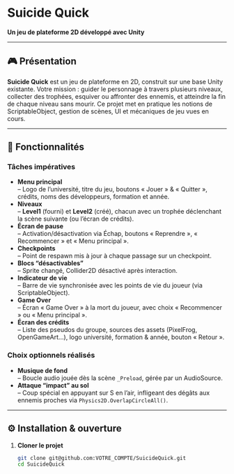 # Suicide Quick

**Un jeu de plateforme 2D développé avec Unity**

---

## 🎮 Présentation

**Suicide Quick** est un jeu de plateforme en 2D, construit sur une base Unity existante. Votre mission : guider le personnage à travers plusieurs niveaux, collecter des trophées, esquiver ou affronter des ennemis, et atteindre la fin de chaque niveau sans mourir. Ce projet met en pratique les notions de ScriptableObject, gestion de scènes, UI et mécaniques de jeu vues en cours.

---

## 🚀 Fonctionnalités

### Tâches impératives
- **Menu principal**  
  – Logo de l’université, titre du jeu, boutons « Jouer » & « Quitter », crédits, noms des développeurs, formation et année.
- **Niveaux**  
  – **Level1** (fourni) et **Level2** (créé), chacun avec un trophée déclenchant la scène suivante (ou l’écran de crédits).
- **Écran de pause**  
  – Activation/désactivation via Échap, boutons « Reprendre », « Recommencer » et « Menu principal ».
- **Checkpoints**  
  – Point de respawn mis à jour à chaque passage sur un checkpoint.
- **Blocs “désactivables”**  
  – Sprite changé, Collider2D désactivé après interaction.
- **Indicateur de vie**  
  – Barre de vie synchronisée avec les points de vie du joueur (via ScriptableObject).
- **Game Over**  
  – Écran « Game Over » à la mort du joueur, avec choix « Recommencer » ou « Menu principal ».
- **Écran des crédits**  
  – Liste des pseudos du groupe, sources des assets (PixelFrog, OpenGameArt…), logo université, formation & année, bouton « Retour ».

### Choix optionnels réalisés
- **Musique de fond**  
  – Boucle audio jouée dès la scène `_Preload`, gérée par un AudioSource.
- **Attaque “impact” au sol**  
  – Coup spécial en appuyant sur S en l’air, infligeant des dégâts aux ennemis proches via `Physics2D.OverlapCircleAll()`.

---

## ⚙️ Installation & ouverture

1. **Cloner le projet**  
   ```bash
   git clone git@github.com:VOTRE_COMPTE/SuicideQuick.git
   cd SuicideQuick

 
